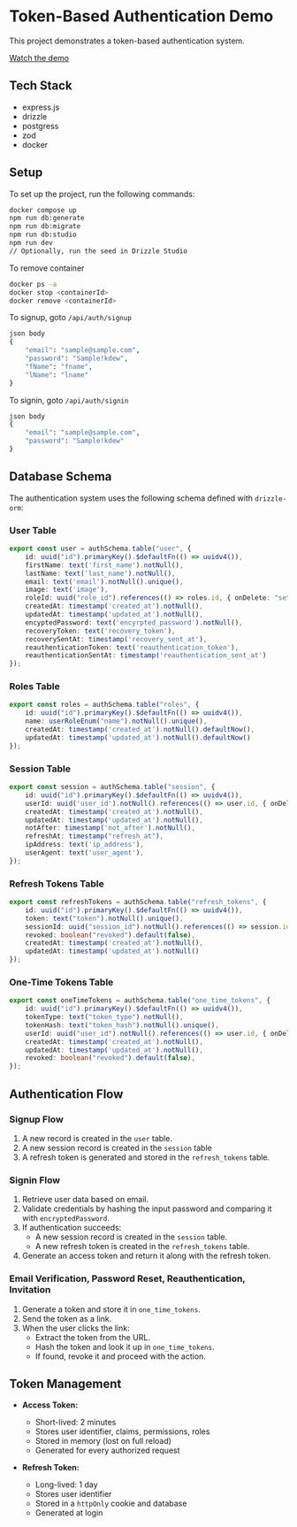 # Token-Based Authentication Demo
This project demonstrates a token-based authentication system.

[Watch the demo](https://drive.google.com/file/d/1NsOfH24MgFz1GKbIf32WlyWMJbdUbohi/view?usp=drive_link)

## Tech Stack
 - express.js
 - drizzle
 - postgress
 - zod
 - docker

## Setup

To set up the project, run the following commands:

```bash
docker compose up
npm run db:generate
npm run db:migrate
npm run db:studio
npm run dev
// Optionally, run the seed in Drizzle Studio
```

To remove container
```sh
docker ps -a
docker stop <containerId>
docker remove <containerId>
```

To signup, goto `/api/auth/signup`
```sh
json body 
{
    "email": "sample@sample.com",
    "password": "Sample!kdew",
    "fName": "fname", 
    "lName": "lname"
}
```

To signin, goto `/api/auth/signin`
```sh
json body 
{
    "email": "sample@sample.com",
    "password": "Sample!kdew"
}
```

## Database Schema

The authentication system uses the following schema defined with `drizzle-orm`:

### User Table
```typescript
export const user = authSchema.table("user", {
    id: uuid("id").primaryKey().$defaultFn(() => uuidv4()),
    firstName: text('first_name').notNull(),
    lastName: text('last_name').notNull(),
    email: text('email').notNull().unique(),
    image: text('image'),
    roleId: uuid("role_id").references(() => roles.id, { onDelete: "set null" }),
    createdAt: timestamp('created_at').notNull(),
    updatedAt: timestamp('updated_at').notNull(),
    encyptedPassword: text('encyrpted_password').notNull(),
    recoveryToken: text('recovery_token'),
    recoverySentAt: timestamp('recovery_sent_at'),
    reauthenticationToken: text('reauthentication_token'),
    reauthenticationSentAt: timestamp('reauthentication_sent_at')
});
```

### Roles Table
```typescript
export const roles = authSchema.table("roles", {
    id: uuid("id").primaryKey().$defaultFn(() => uuidv4()),
    name: userRoleEnum("name").notNull().unique(),
    createdAt: timestamp('created_at').notNull().defaultNow(),
    updatedAt: timestamp('updated_at').notNull().defaultNow()
});
```

### Session Table
```typescript
export const session = authSchema.table("session", {
    id: uuid("id").primaryKey().$defaultFn(() => uuidv4()),
    userId: uuid('user_id').notNull().references(() => user.id, { onDelete: 'cascade' }),
    createdAt: timestamp('created_at').notNull(),
    updatedAt: timestamp('updated_at').notNull(),
    notAfter: timestamp('not_after').notNull(),
    refreshAt: timestamp("refresh_at"),
    ipAddress: text('ip_address'),
    userAgent: text('user_agent'),
});
```

### Refresh Tokens Table
```typescript
export const refreshTokens = authSchema.table("refresh_tokens", {
    id: uuid("id").primaryKey().$defaultFn(() => uuidv4()),
    token: text("token").notNull().unique(),
    sessionId: uuid("session_id").notNull().references(() => session.id, { onDelete: "cascade" }),
    revoked: boolean("revoked").default(false),
    createdAt: timestamp('created_at').notNull(),
    updatedAt: timestamp('updated_at').notNull()
});
```

### One-Time Tokens Table
```typescript
export const oneTimeTokens = authSchema.table("one_time_tokens", {
    id: uuid("id").primaryKey().$defaultFn(() => uuidv4()),
    tokenType: text("token_type").notNull(),
    tokenHash: text("token_hash").notNull().unique(),
    userId: uuid("user_id").notNull().references(() => user.id, { onDelete: "cascade" }),
    createdAt: timestamp('created_at').notNull(),
    updatedAt: timestamp('updated_at').notNull(),
    revoked: boolean("revoked").default(false),
});
```

## Authentication Flow

### Signup Flow
1. A new record is created in the `user` table.
2. A new session record is created in the `session` table
3. A refresh token is generated and stored in the `refresh_tokens` table.

### Signin Flow
1. Retrieve user data based on email.
2. Validate credentials by hashing the input password and comparing it with `encryptedPassword`.
3. If authentication succeeds:
   - A new session record is created in the `session` table.
   - A new refresh token is created in the `refresh_tokens` table.
4. Generate an access token and return it along with the refresh token.

### Email Verification, Password Reset, Reauthentication, Invitation
1. Generate a token and store it in `one_time_tokens`.
2. Send the token as a link.
3. When the user clicks the link:
   - Extract the token from the URL.
   - Hash the token and look it up in `one_time_tokens`.
   - If found, revoke it and proceed with the action.

## Token Management

- **Access Token:**
  - Short-lived: 2 minutes
  - Stores user identifier, claims, permissions, roles
  - Stored in memory (lost on full reload)
  - Generated for every authorized request

- **Refresh Token:**
  - Long-lived: 1 day
  - Stores user identifier
  - Stored in a `httpOnly` cookie and database
  - Generated at login

